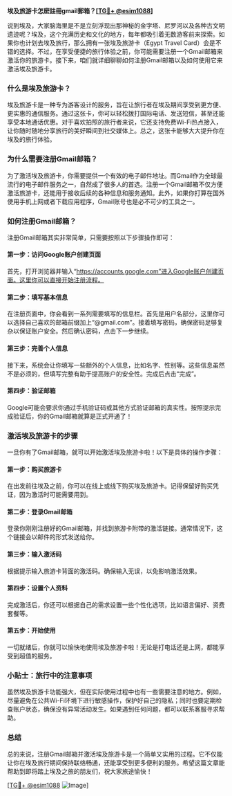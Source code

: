 **埃及旅游卡怎麽註冊gmail郵箱？[[TG💪+ @esim1088](https://t.me/s/esim1088)]**

说到埃及，大家脑海里是不是立刻浮现出那神秘的金字塔、尼罗河以及各种古文明遗迹呢？埃及，这个充满历史和文化的地方，每年都吸引着无数游客前来探索。如果你也计划去埃及旅行，那么拥有一张埃及旅游卡（Egypt Travel Card）会是不错的选择。不过，在享受便捷的旅行体验之前，你可能需要注册一个Gmail邮箱来激活你的旅游卡。接下来，咱们就详细聊聊如何注册Gmail邮箱以及如何使用它来激活埃及旅游卡。

### 什么是埃及旅游卡？

埃及旅游卡是一种专为游客设计的服务，旨在让旅行者在埃及期间享受到更方便、更实惠的通信服务。通过这张卡，你可以轻松拨打国际电话、发送短信，甚至还能享受本地通话优惠。对于喜欢拍照的旅行者来说，它还支持免费Wi-Fi热点接入，让你随时随地分享旅行的美好瞬间到社交媒体上。总之，这张卡能够大大提升你在埃及的旅行体验。

### 为什么需要注册Gmail邮箱？

为了激活埃及旅游卡，你需要提供一个有效的电子邮件地址。而Gmail作为全球最流行的电子邮件服务之一，自然成了很多人的首选。注册一个Gmail邮箱不仅方便激活旅游卡，还能用于接收后续的各种信息和服务通知。此外，如果你打算在国外使用手机上网或者下载应用程序，Gmail账号也是必不可少的工具之一。

### 如何注册Gmail邮箱？

注册Gmail邮箱其实非常简单，只需要按照以下步骤操作即可：

#### 第一步：访问Google账户创建页面

首先，打开浏览器并输入“https://accounts.google.com”进入Google账户创建页面。这里你可以直接开始注册流程。

#### 第二步：填写基本信息

在注册页面中，你会看到一系列需要填写的信息栏。首先是用户名部分，这里你可以选择自己喜欢的邮箱前缀加上“@gmail.com”。接着填写密码，确保密码足够复杂以保证账户安全。然后确认密码，点击下一步继续。

#### 第三步：完善个人信息

接下来，系统会让你填写一些额外的个人信息，比如名字、性别等。这些信息虽然不是必须的，但填写完整有助于提高账户的安全性。完成后点击“完成”。

#### 第四步：验证邮箱

Google可能会要求你通过手机验证码或其他方式验证邮箱的真实性。按照提示完成验证后，你的Gmail邮箱就算是正式开通了！

### 激活埃及旅游卡的步骤

一旦你有了Gmail邮箱，就可以开始激活埃及旅游卡啦！以下是具体的操作步骤：

#### 第一步：购买旅游卡

在出发前往埃及之前，你可以在线上或线下购买埃及旅游卡。记得保留好购买凭证，因为激活时可能需要用到。

#### 第二步：登录Gmail邮箱

登录你刚刚注册好的Gmail邮箱，并找到旅游卡附带的激活链接。通常情况下，这个链接会以邮件的形式发送给你。

#### 第三步：输入激活码

根据提示输入旅游卡背面的激活码。确保输入无误，以免影响激活效果。

#### 第四步：设置个人资料

完成激活后，你还可以根据自己的需求设置一些个性化选项，比如语言偏好、资费套餐等。

#### 第五步：开始使用

一切就绪后，你就可以愉快地使用埃及旅游卡啦！无论是打电话还是上网，都能享受到超值的服务。

### 小贴士：旅行中的注意事项

虽然埃及旅游卡功能强大，但在实际使用过程中也有一些需要注意的地方。例如，尽量避免在公共Wi-Fi环境下进行敏感操作，保护好自己的隐私；同时也要定期检查账户状态，确保没有异常活动发生。如果遇到任何问题，都可以联系客服寻求帮助。

### 总结

总的来说，注册Gmail邮箱并激活埃及旅游卡是一个简单又实用的过程。它不仅能让你在埃及旅行期间保持联络畅通，还能享受到更多便利的服务。希望这篇文章能帮助到即将踏上埃及之旅的朋友们，祝大家旅途愉快！

[[TG💪+ @esim1088](https://t.me/s/esim1088) ![Image](https://i.postimg.cc/4NQfJmqS/Snipaste-2025-05-13-00-14-12.png)]